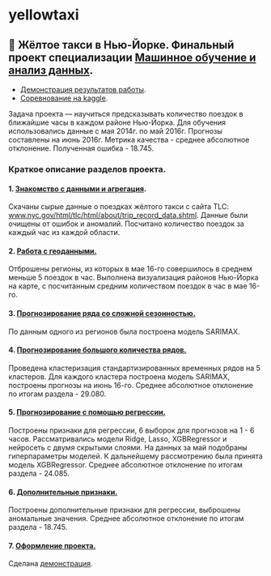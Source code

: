 # yellowtaxi
## 🚕 Жёлтое такси в Нью-Йорке. Финальный проект специализации [Машинное обучение и анализ данных](https://www.coursera.org/specializations/machine-learning-data-analysis).
- [Демонстрация результатов работы](https://www.artemklopow.ru/yellowtaxi/).  
- [Соревнование на kaggle](http://www.kaggle.com/c/yellowtaxi).

Задача проекта — научиться предсказывать количество поездок в ближайшие часы в каждом районе Нью-Йорка. Для обучения использовались данные с мая 2014г. по май 2016г. Прогнозы составлены на июнь 2016г.
Метрика качества - среднее абсолютное отклонение. Полученная ошибка - 18.745.
### Краткое описание разделов проекта.

#### 1. [Знакомство с данными и агрегация](./1_Data.ipynb).
Скачаны сырые данные о поездках жёлтого такси с сайта TLC: www.nyc.gov/html/tlc/html/about/trip_record_data.shtml. Данные были очищены от ошибок и аномалий.  Посчитано количество поездок за каждый час из каждой области.

#### 2. [Работа с геоданными.](./)
Отброшены  регионы, из которых в мае 16-го совершилось в среднем меньше 5 поездок в час. Выполнена визуализация районов Нью-Йорка на карте, с посчитанным средним количеством поездок в час в мае 16-го.

#### 3. [Прогнозирование ряда со сложной сезонностью.](./)
По данным одного из регионов была построена модель SARIMAX.

#### 4. [Прогнозирование большого количества рядов.](./)
Проведена кластеризация стандартизированных временных рядов на 5 кластеров. Для каждого кластера построена модель SARIMAX, построены прогнозы на июнь 16-го. Среднее абсолютное отклонение по итогам раздела - 29.080.

#### 5. [Прогнозирование с помощью регрессии.](./)
Построены признаки для регрессии, 6 выборок для прогнозов на 1 - 6 часов. Рассматривались модели Ridge, Lasso, XGBRegressor и нейросеть с двумя скрытыми слоями. На данных за май подобраны гиперпараметры моделей. К дальнейшему рассмотрению была принята модель XGBRegressor. Среднее абсолютное отклонение по итогам раздела - 24.085.

#### 6. [Дополнительные признаки.](./)
Построены дополнительные признаки для регрессии, выброшены аномальные значения. Среднее абсолютное отклонение по итогам раздела - 18.745.

#### 7. [Оформление проекта.](./)
Сделана [демонстрация](https://www.artemklopow.ru/yellowtaxi/).
